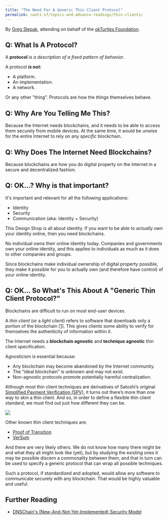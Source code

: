 ```yaml
---
title: "The Need For A Generic Thin Client Protocol"
permalink: rwot1-sf/topics-and-advance-readings/thin-clients/
---  
```


By [Greg Slepak](https://twitter.com/taoeffect), attending on behalf of the [okTurtles Foundation](https://okturtles.com/).

## Q: What Is A Protocol?

A __protocol__ is *a description of a fixed pattern of behavior*.

A protocol ***is not:***

- A platform.
- An implementation.
- A network.

Or any other "thing". Protocols are how the _things_ themselves behave.

## Q: Why Are You Telling Me This?

Because the Internet needs blockchains, and it needs to be able to access them securely from mobile devices. At the same time, it would be unwise for the entire Internet to rely on any _specific_ blockchain.

## Q: Why Does The Internet Need Blockchains?

Because blockchains are how you do digital property on the Internet in a secure and decentralized fashion.

## Q: OK...? Why is that important?

It's important and relevant for all the following applications:

- Identity
- Security
- Communication (aka: Identity + Security)

This Design Shop is all about identity. If you want to be able to *actually own* your identity online, then you need blockchains.

No individual owns their online identity today. Companies and governments own your online identity, and this applies to individuals as much as it does to other companies and groups.

Since blockchains make individual ownership of digital property possible, they make it possible for you to actually own (and therefore have control) of your online identity.

## Q: OK... So What's This About A "Generic Thin Client Protocol?"

Blockchains are difficult to run on most end-user devices.

A _thin client_ (or a _light client_) refers to software that downloads only a portion of the blockchain [[1]](https://en.bitcoin.it/w/index.php?title=Thin_Client_Security&oldid=56863). This gives clients some ability to verify for themselves the authenticity of information within it.

The Internet needs a __blockchain agnostic__ and __technique agnostic__ thin client specification.

Agnosticism is essential because:

- Any blockchain may become abandoned by the Internet community.
- The “ideal blockchain” is unknown and may not exist.
- Non-agnostic protocols promote potentially harmful centralization.

Although most thin client techniques are derivatives of Satoshi’s original [Simplified Payment Verification (SPV)](https://en.bitcoin.it/wiki/Thin_Client_Security), it turns out there’s more than one way to skin a thin client. And so, in order to define a flexible thin client standard, we must find out just how different they can be.

![](https://okturtles.com/other/images/Thin-Client-land-2.jpg)

Other known thin client techniques are:

- [Proof of Transition](https://blog.okturtles.com/2015/06/proof-of-transition-new-thin-client-technique-for-blockchains/)
- [VerSum](https://people.csail.mit.edu/nickolai/papers/vandenhooff-versum.pdf)

And there are very likely others. We do not know how many there might be and what they all might look like (yet), but by studying the existing ones it may be possible discern a commonality between them, and that in turn can be used to specify a generic protocol that can wrap all possible techniques.

Such a protocol, if standardized and adopted, would allow any software to communicate securely with any blockchain. That would be highly valuable and useful.

## Further Reading

- [DNSChain's (New-And-Not-Yet-Implemented) Security Model](https://github.com/okTurtles/dnschain/blob/master/docs/Security-Model.md)
